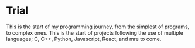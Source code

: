 # Trial
This is the start of my programming journey, from the simplest of programs, to complex ones.
This is the start of projects following the use of multiple languages; C, C++, Python, Javascript, React, and mre to come.
